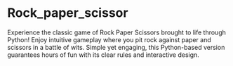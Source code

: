# Rock_paper_scissor
Experience the classic game of Rock Paper Scissors brought to life through Python! Enjoy intuitive gameplay where you pit rock against paper and scissors in a battle of wits. Simple yet engaging, this Python-based version guarantees hours of fun with its clear rules and interactive design.
